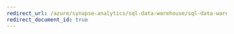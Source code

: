 ```yaml
---
redirect_url: /azure/synapse-analytics/sql-data-warehouse/sql-data-warehouse-reference-tsql-language-elements
redirect_document_id: true
---
```

